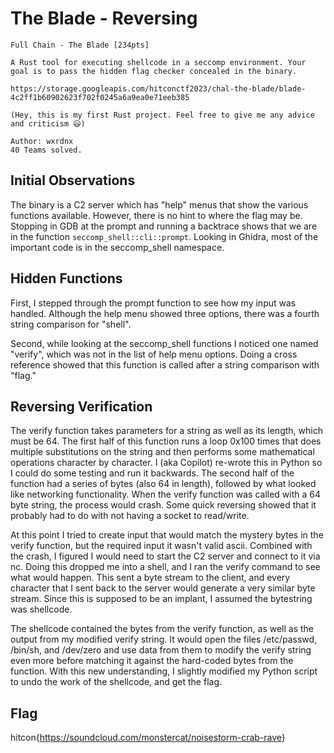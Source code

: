 # The Blade - Reversing

```
Full Chain - The Blade [234pts]

A Rust tool for executing shellcode in a seccomp environment. Your goal is to pass the hidden flag checker concealed in the binary.

https://storage.googleapis.com/hitconctf2023/chal-the-blade/blade-4c2ff1b60902623f702f0245a6a9ea0e71eeb385

(Hey, this is my first Rust project. Feel free to give me any advice and criticism 😃)

Author: wxrdnx
40 Teams solved.
```

## Initial Observations

The binary is a C2 server which has "help" menus that show the various functions available. However, there is no hint to where the flag may be. Stopping in GDB at the prompt and running a backtrace shows that we are in the function `seccomp_shell::cli::prompt`. Looking in Ghidra, most of the important code is in the seccomp_shell namespace.

## Hidden Functions

First, I stepped through the prompt function to see how my input was handled. Although the help menu showed three options, there was a fourth string comparison for "shell".

Second, while looking at the seccomp_shell functions I noticed one named "verify", which was not in the list of help menu options. Doing a cross reference showed that this function is called after a string comparison with "flag."

## Reversing Verification

The verify function takes parameters for a string as well as its length, which must be 64. The first half of this function runs a loop 0x100 times that does multiple substitutions on the string and then performs some mathematical operations character by character. I (aka Copilot) re-wrote this in Python so I could do some testing and run it backwards. The second half of the function had a series of bytes (also 64 in length), followed by what looked like networking functionality. When the verify function was called with a 64 byte string, the process would crash. Some quick reversing showed that it probably had to do with not having a socket to read/write.

At this point I tried to create input that would match the mystery bytes in the verify function, but the required input it wasn't valid ascii. Combined with the crash, I figured I would need to start the C2 server and connect to it via nc. Doing this dropped me into a shell, and I ran the verify command to see what would happen. This sent a byte stream to the client, and every character that I sent back to the server would generate a very similar byte stream. Since this is supposed to be an implant, I assumed the bytestring was shellcode.

The shellcode contained the bytes from the verify function, as well as the output from my modified verify string. It would open the files /etc/passwd, /bin/sh, and /dev/zero and use data from them to modify the verify string even more before matching it against the hard-coded bytes from the function. With this new understanding, I slightly modified my Python script to undo the work of the shellcode, and get the flag.

## Flag

hitcon{<https://soundcloud.com/monstercat/noisestorm-crab-rave>}
